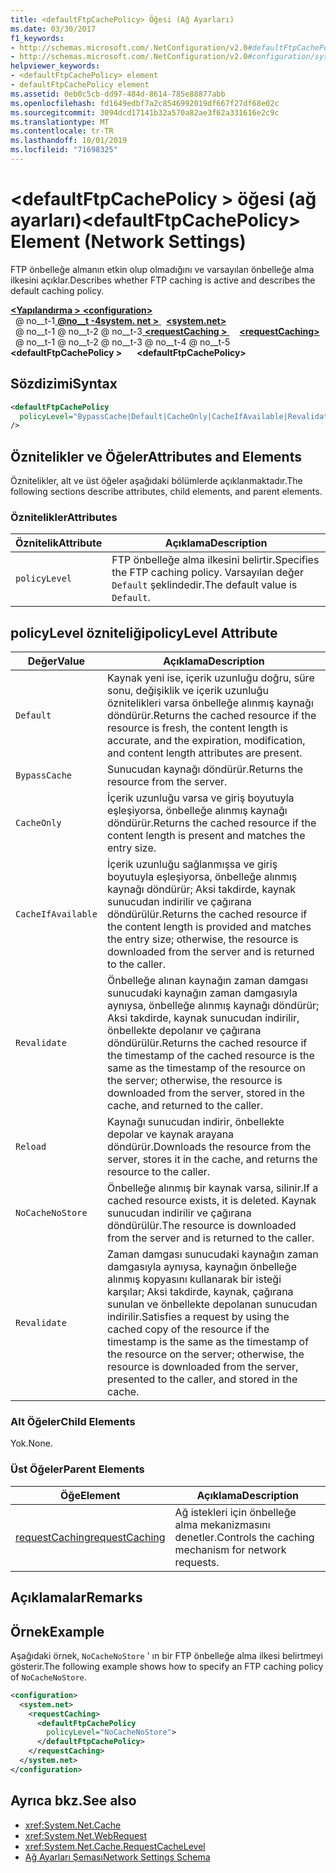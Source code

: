 ```yaml
---
title: <defaultFtpCachePolicy> Öğesi (Ağ Ayarları)
ms.date: 03/30/2017
f1_keywords:
- http://schemas.microsoft.com/.NetConfiguration/v2.0#defaultFtpCachePolicy
- http://schemas.microsoft.com/.NetConfiguration/v2.0#configuration/system.net/requestCaching/defaultFtpCachePolicy
helpviewer_keywords:
- <defaultFtpCachePolicy> element
- defaultFtpCachePolicy element
ms.assetid: 0eb0c5cb-dd97-484d-8614-785e88877abb
ms.openlocfilehash: fd1649edbf7a2c8546992019df667f27df68e02c
ms.sourcegitcommit: 3094dcd17141b32a570a82ae3f62a331616e2c9c
ms.translationtype: MT
ms.contentlocale: tr-TR
ms.lasthandoff: 10/01/2019
ms.locfileid: "71698325"
---
```

# <a name="defaultftpcachepolicy-element-network-settings"></a><span data-ttu-id="0c781-102">\<defaultFtpCachePolicy > öğesi (ağ ayarları)</span><span class="sxs-lookup"><span data-stu-id="0c781-102">\<defaultFtpCachePolicy> Element (Network Settings)</span></span>
<span data-ttu-id="0c781-103">FTP önbelleğe almanın etkin olup olmadığını ve varsayılan önbelleğe alma ilkesini açıklar.</span><span class="sxs-lookup"><span data-stu-id="0c781-103">Describes whether FTP caching is active and describes the default caching policy.</span></span>  
  
[<span data-ttu-id="0c781-104"> **\<Yapılandırma >** </span><span class="sxs-lookup"><span data-stu-id="0c781-104">**\<configuration>**</span></span>](../configuration-element.md)  
<span data-ttu-id="0c781-105">&nbsp; @ no__t-1[ **@no__t -4system. net >** ](system-net-element-network-settings.md)</span><span class="sxs-lookup"><span data-stu-id="0c781-105">&nbsp;&nbsp;[**\<system.net>**](system-net-element-network-settings.md)</span></span>  
<span data-ttu-id="0c781-106">&nbsp; @ no__t-1 @ no__t-2 @ no__t-3[ **\<requestCaching >** ](requestcaching-element-network-settings.md)</span><span class="sxs-lookup"><span data-stu-id="0c781-106">&nbsp;&nbsp;&nbsp;&nbsp;[**\<requestCaching>**](requestcaching-element-network-settings.md)</span></span>  
<span data-ttu-id="0c781-107">&nbsp; @ no__t-1 @ no__t-2 @ no__t-3 @ no__t-4 @ no__t-5 **\<defaultFtpCachePolicy >**</span><span class="sxs-lookup"><span data-stu-id="0c781-107">&nbsp;&nbsp;&nbsp;&nbsp;&nbsp;&nbsp;**\<defaultFtpCachePolicy>**</span></span>  
  
## <a name="syntax"></a><span data-ttu-id="0c781-108">Sözdizimi</span><span class="sxs-lookup"><span data-stu-id="0c781-108">Syntax</span></span>  
  
```xml  
<defaultFtpCachePolicy  
  policyLevel="BypassCache|Default|CacheOnly|CacheIfAvailable|Revalidate|Reload|NoCacheNoStore|Revalidate"  
/>  
```  
  
## <a name="attributes-and-elements"></a><span data-ttu-id="0c781-109">Öznitelikler ve Öğeler</span><span class="sxs-lookup"><span data-stu-id="0c781-109">Attributes and Elements</span></span>  
 <span data-ttu-id="0c781-110">Öznitelikler, alt ve üst öğeler aşağıdaki bölümlerde açıklanmaktadır.</span><span class="sxs-lookup"><span data-stu-id="0c781-110">The following sections describe attributes, child elements, and parent elements.</span></span>  
  
### <a name="attributes"></a><span data-ttu-id="0c781-111">Öznitelikler</span><span class="sxs-lookup"><span data-stu-id="0c781-111">Attributes</span></span>  
  
|<span data-ttu-id="0c781-112">Öznitelik</span><span class="sxs-lookup"><span data-stu-id="0c781-112">Attribute</span></span>|<span data-ttu-id="0c781-113">Açıklama</span><span class="sxs-lookup"><span data-stu-id="0c781-113">Description</span></span>|  
|---------------|-----------------|  
|`policyLevel`|<span data-ttu-id="0c781-114">FTP önbelleğe alma ilkesini belirtir.</span><span class="sxs-lookup"><span data-stu-id="0c781-114">Specifies the FTP caching policy.</span></span> <span data-ttu-id="0c781-115">Varsayılan değer `Default` şeklindedir.</span><span class="sxs-lookup"><span data-stu-id="0c781-115">The default value is `Default`.</span></span>|  
  
## <a name="policylevel-attribute"></a><span data-ttu-id="0c781-116">policyLevel özniteliği</span><span class="sxs-lookup"><span data-stu-id="0c781-116">policyLevel Attribute</span></span>  
  
|<span data-ttu-id="0c781-117">Değer</span><span class="sxs-lookup"><span data-stu-id="0c781-117">Value</span></span>|<span data-ttu-id="0c781-118">Açıklama</span><span class="sxs-lookup"><span data-stu-id="0c781-118">Description</span></span>|  
|-----------|-----------------|  
|`Default`|<span data-ttu-id="0c781-119">Kaynak yeni ise, içerik uzunluğu doğru, süre sonu, değişiklik ve içerik uzunluğu öznitelikleri varsa önbelleğe alınmış kaynağı döndürür.</span><span class="sxs-lookup"><span data-stu-id="0c781-119">Returns the cached resource if the resource is fresh, the content length is accurate, and the expiration, modification, and content length attributes are present.</span></span>|  
|`BypassCache`|<span data-ttu-id="0c781-120">Sunucudan kaynağı döndürür.</span><span class="sxs-lookup"><span data-stu-id="0c781-120">Returns the resource from the server.</span></span>|  
|`CacheOnly`|<span data-ttu-id="0c781-121">İçerik uzunluğu varsa ve giriş boyutuyla eşleşiyorsa, önbelleğe alınmış kaynağı döndürür.</span><span class="sxs-lookup"><span data-stu-id="0c781-121">Returns the cached resource if the content length is present and matches the entry size.</span></span>|  
|`CacheIfAvailable`|<span data-ttu-id="0c781-122">İçerik uzunluğu sağlanmışsa ve giriş boyutuyla eşleşiyorsa, önbelleğe alınmış kaynağı döndürür; Aksi takdirde, kaynak sunucudan indirilir ve çağırana döndürülür.</span><span class="sxs-lookup"><span data-stu-id="0c781-122">Returns the cached resource if the content length is provided and matches the entry size; otherwise, the resource is downloaded from the server and is returned to the caller.</span></span>|  
|`Revalidate`|<span data-ttu-id="0c781-123">Önbelleğe alınan kaynağın zaman damgası sunucudaki kaynağın zaman damgasıyla aynıysa, önbelleğe alınmış kaynağı döndürür; Aksi takdirde, kaynak sunucudan indirilir, önbellekte depolanır ve çağırana döndürülür.</span><span class="sxs-lookup"><span data-stu-id="0c781-123">Returns the cached resource if the timestamp of the cached resource is the same as the timestamp of the resource on the server; otherwise, the resource is downloaded from the server, stored in the cache, and returned to the caller.</span></span>|  
|`Reload`|<span data-ttu-id="0c781-124">Kaynağı sunucudan indirir, önbellekte depolar ve kaynak arayana döndürür.</span><span class="sxs-lookup"><span data-stu-id="0c781-124">Downloads the resource from the server, stores it in the cache, and returns the resource to the caller.</span></span>|  
|`NoCacheNoStore`|<span data-ttu-id="0c781-125">Önbelleğe alınmış bir kaynak varsa, silinir.</span><span class="sxs-lookup"><span data-stu-id="0c781-125">If a cached resource exists, it is deleted.</span></span> <span data-ttu-id="0c781-126">Kaynak sunucudan indirilir ve çağırana döndürülür.</span><span class="sxs-lookup"><span data-stu-id="0c781-126">The resource is downloaded from the server and is returned to the caller.</span></span>|  
|`Revalidate`|<span data-ttu-id="0c781-127">Zaman damgası sunucudaki kaynağın zaman damgasıyla aynıysa, kaynağın önbelleğe alınmış kopyasını kullanarak bir isteği karşılar; Aksi takdirde, kaynak, çağırana sunulan ve önbellekte depolanan sunucudan indirilir.</span><span class="sxs-lookup"><span data-stu-id="0c781-127">Satisfies a request by using the cached copy of the resource if the timestamp is the same as the timestamp of the resource on the server; otherwise, the resource is downloaded from the server, presented to the caller, and stored in the cache.</span></span>|  
  
### <a name="child-elements"></a><span data-ttu-id="0c781-128">Alt Öğeler</span><span class="sxs-lookup"><span data-stu-id="0c781-128">Child Elements</span></span>  
 <span data-ttu-id="0c781-129">Yok.</span><span class="sxs-lookup"><span data-stu-id="0c781-129">None.</span></span>  
  
### <a name="parent-elements"></a><span data-ttu-id="0c781-130">Üst Öğeler</span><span class="sxs-lookup"><span data-stu-id="0c781-130">Parent Elements</span></span>  
  
|<span data-ttu-id="0c781-131">Öğe</span><span class="sxs-lookup"><span data-stu-id="0c781-131">Element</span></span>|<span data-ttu-id="0c781-132">Açıklama</span><span class="sxs-lookup"><span data-stu-id="0c781-132">Description</span></span>|  
|-------------|-----------------|  
|[<span data-ttu-id="0c781-133">requestCaching</span><span class="sxs-lookup"><span data-stu-id="0c781-133">requestCaching</span></span>](requestcaching-element-network-settings.md)|<span data-ttu-id="0c781-134">Ağ istekleri için önbelleğe alma mekanizmasını denetler.</span><span class="sxs-lookup"><span data-stu-id="0c781-134">Controls the caching mechanism for network requests.</span></span>|  
  
## <a name="remarks"></a><span data-ttu-id="0c781-135">Açıklamalar</span><span class="sxs-lookup"><span data-stu-id="0c781-135">Remarks</span></span>  
  
## <a name="example"></a><span data-ttu-id="0c781-136">Örnek</span><span class="sxs-lookup"><span data-stu-id="0c781-136">Example</span></span>  
 <span data-ttu-id="0c781-137">Aşağıdaki örnek, `NoCacheNoStore` ' ın bir FTP önbelleğe alma ilkesi belirtmeyi gösterir.</span><span class="sxs-lookup"><span data-stu-id="0c781-137">The following example shows how to specify an FTP caching policy of `NoCacheNoStore`.</span></span>  
  
```xml  
<configuration>  
  <system.net>  
    <requestCaching>  
      <defaultFtpCachePolicy  
        policyLevel="NoCacheNoStore">  
      </defaultFtpCachePolicy>  
    </requestCaching>  
  </system.net>  
</configuration>  
```  
  
## <a name="see-also"></a><span data-ttu-id="0c781-138">Ayrıca bkz.</span><span class="sxs-lookup"><span data-stu-id="0c781-138">See also</span></span>

- <xref:System.Net.Cache>
- <xref:System.Net.WebRequest>
- <xref:System.Net.Cache.RequestCacheLevel>
- [<span data-ttu-id="0c781-139">Ağ Ayarları Şeması</span><span class="sxs-lookup"><span data-stu-id="0c781-139">Network Settings Schema</span></span>](index.md)
